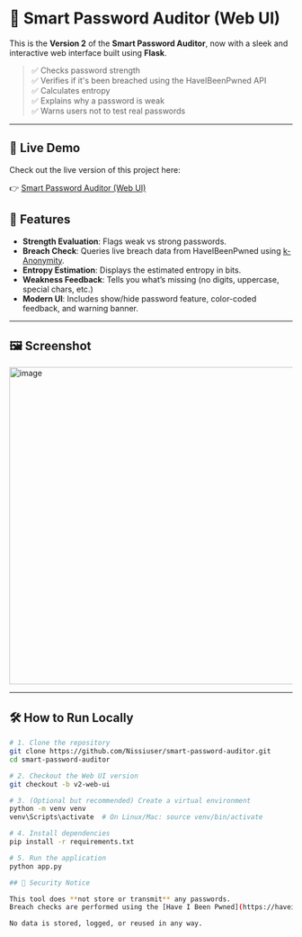 # 🔐 Smart Password Auditor (Web UI)

This is the **Version 2** of the **Smart Password Auditor**, now with a sleek and interactive web interface built using **Flask**.

> ✅ Checks password strength  
> ✅ Verifies if it's been breached using the HaveIBeenPwned API  
> ✅ Calculates entropy  
> ✅ Explains why a password is weak  
> ✅ Warns users not to test real passwords

---
## 🔗 Live Demo

Check out the live version of this project here:

👉 [Smart Password Auditor (Web UI)](https://smart-password-auditor.onrender.com/)


## 🚀 Features

- **Strength Evaluation**: Flags weak vs strong passwords.
- **Breach Check**: Queries live breach data from HaveIBeenPwned using [k-Anonymity](https://haveibeenpwned.com/API/v3#PwnedPasswords).
- **Entropy Estimation**: Displays the estimated entropy in bits.
- **Weakness Feedback**: Tells you what’s missing (no digits, uppercase, special chars, etc.)
- **Modern UI**: Includes show/hide password feature, color-coded feedback, and warning banner.

---

## 🖼️ Screenshot

<img width="683" height="564" alt="image" src="https://github.com/user-attachments/assets/71476b9a-f125-4df4-b9f6-c214a4437ea1" />

---

## 🛠️ How to Run Locally

```bash
# 1. Clone the repository
git clone https://github.com/Nissiuser/smart-password-auditor.git
cd smart-password-auditor

# 2. Checkout the Web UI version
git checkout -b v2-web-ui

# 3. (Optional but recommended) Create a virtual environment
python -m venv venv
venv\Scripts\activate  # On Linux/Mac: source venv/bin/activate

# 4. Install dependencies
pip install -r requirements.txt

# 5. Run the application
python app.py

## 🔐 Security Notice

This tool does **not store or transmit** any passwords.  
Breach checks are performed using the [Have I Been Pwned](https://haveibeenpwned.com/API/v3) API with **k-anonymity**: only the first 5 characters of the SHA-1 hash are sent, ensuring the full password remains private.

No data is stored, logged, or reused in any way.

